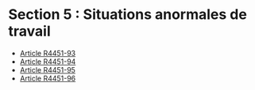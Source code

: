 # Section 5 : Situations anormales de travail

* [Article R4451-93](./LEGIARTI000022442282.md)
* [Article R4451-94](./LEGIARTI000030235330.md)
* [Article R4451-95](./LEGIARTI000022442256.md)
* [Article R4451-96](./LEGIARTI000022442258.md)
